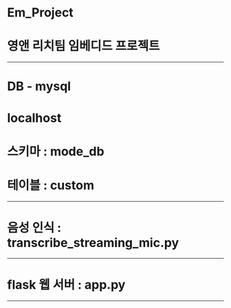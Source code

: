# Em_Project
# 영앤 리치팀 임베디드 프로젝트
-------------------------------
# DB - mysql
# localhost
# 스키마 : mode_db
# 테이블 : custom
--------------------------------
# 음성 인식 : transcribe_streaming_mic.py
--------------------------------
# flask 웹 서버 : app.py
--------------------------------
